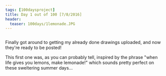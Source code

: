 ```yaml
---
tags: [100daysproject]
title: Day 1 out of 100 [7/8/2016]
header:
  teaser: 100days/1lemonade.JPG
---
```


<img src="{{ site.url }}{{ site.baseurl }}/images/100days/1lemonade.JPG" alt="">


Finally got around to getting my already done drawings uploaded, and now they're ready to be posted!

This first one was, as you can probably tell, inspired by the phrase "when life gives you lemons, make lemonade!" which sounds pretty perfect on these sweltering summer days...
